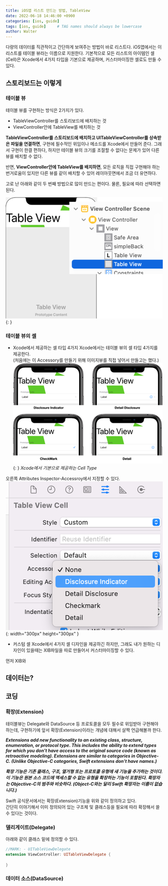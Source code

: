 ```yaml
---
title: iOS앱 리스트 만드는 방법, TableView
date: 2022-06-18 14:46:00 +0900
categories: [ios, guide]
tags: [ios, guide]     # TAG names should always be lowercase
author: Walter
---
```


다량의 데이터를 직관적이고 간단하게 보여주는 방법이 바로 리스트다. iOS앱에서는 이 리스트를 테이블 뷰라는 이름으로 지원한다. 기본적으로 모든 리스트의 아이템인 셀(Cell)은 Xcode에서 4가지 타입을 기본으로 제공하며, 커스터마이징한 셀로도 만들 수 있다.

## 스토리보드는 이렇게
### 테이블 뷰
테이블 뷰를 구현하는 방식은 2가지가 있다.
- TableViewController를 스토리보드에 배치하는 것
- ViewController안에 TableView를 배치하는 것

**TableViewController를 스토리보드에 배치하고 UITableViewController를 상속받은 파일을 연결하면**, 구현에 필수적인 위임이나 메소드를 Xcode에서 만들어 준다. 그래서 구현이 한결 편하다, 하지만 테이블 뷰의 크기를 조절할 수 없다는 문제가 있어 다른 뷰를 배치할 수 없다.

반면, **ViewController안에 TableView를 배치하면**, 모든 로직을 직접 구현해야 하는 번거로움이 있지만 다른 뷰를 같이 배치할 수 있어 레이아웃면에서 조금 더 유연하다.

고로 난 아래와 같이 두 번째 방법으로 많이 만드는 편이다. 물론, 필요에 따라 선택하면 된다.

![ViewController안에 TableView를 배치한 이미지](/post_img/20220830/tableview_layout.png){: }

### 테이블 뷰의 셀
- Xcode에서 제공하는 셀 타입 4가지
Xcode에서는 테이블 뷰의 셀 타입 4가지를 제공한다.<br>(처음에는 이 Accessory를 만들기 위해 이미지뷰를 직접 넣어서 만들고는 했다.)
![Disclosure Indicator](/post_img/20220830/tableview_cell_types.png){: }
_Xcode에서 기본으로 제공하는 Cell Type_

오른쪽 Attributes Inspector-Accessroy에서 지정할 수 있다.<br>
![Setting The Type](/post_img/20220830/accessroy_types.png){: width="300px" height="300px" }

- 커스텀 셀
Xcode에서 4가지 셀 디자인을 제공하긴 하지만, 그래도 내가 원하는 디자인이 있을때는 XIB파일을 따로 만들어서 커스터마이징할 수 있다.

먼저 XIB와 


## 데이터는?


## 코딩
### 확장(Extension)
테이블뷰는 Delegate와 DataSource 등 프로토콜을 모두 필수로 위임받아 구현해야 하는데, 구현하기에 앞서 확장(Extension)이라는 개념에 대해서 살짝 언급해볼까 한다.

***Extensions add new functionality to an existing class, structure, enumeration, or protocol type. This includes the ability to extend types for which you don’t have access to the original source code (known as retroactive modeling). Extensions are similar to categories in Objective-C. (Unlike Objective-C categories, Swift extensions don’t have names.)***

***확장 기능은 기존 클래스, 구조, 열거형 또는 프로토콜 유형에 새 기능을 추가하는 것이다. 이 기능은 원본 소스 코드에 액세스할 수 없는 유형을 확장하는 기능이 포함된다. 확장자는 Objective-C의 범주와 비슷하다. (Object-C와는 달리 Swift 확장자는 이름이 없습니다.)***

Swift 공식문서에서는 확장(Extension)기능을 위와 같이 정의하고 있다.<br>간단히 이야기해서 이미 정의되어 있는 구조체 및 클래스등을 필요에 따라 확장해서 쓸 수 있다는 것이다.


### 델리게이트(Delegate)
아래와 같이 클래스 밑에 정의할 수 있다.
```swift
//MARK: - UITableViewDelegate
extension ViewController: UITableViewDelegate {
    
}
```

### 데이터 소스(DataSource)
```swift

```